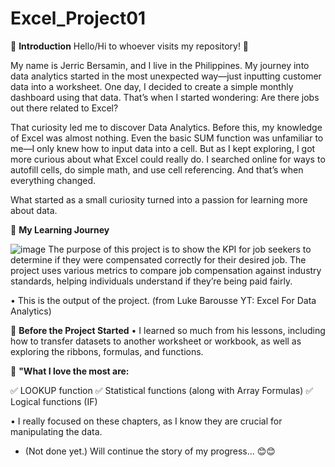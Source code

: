 # Excel_Project01
📝 **Introduction**
Hello/Hi to whoever visits my repository! 👋

My name is Jerric Bersamin, and I live in the Philippines. My journey into data analytics started in the most unexpected way—just inputting customer data into a worksheet. One day, I decided to create a simple monthly dashboard using that data. 
That’s when I started wondering: Are there jobs out there related to Excel?

That curiosity led me to discover Data Analytics. Before this, my knowledge of Excel was almost nothing. Even the basic SUM function was unfamiliar to me—I only knew how to input data into a cell.
But as I kept exploring, I got more curious about what Excel could really do. I searched online for ways to autofill cells, do simple math, and use cell referencing. And that’s when everything changed.

What started as a small curiosity turned into a passion for learning more about data.

📝 **My Learning Journey**

![image](https://github.com/user-attachments/assets/e46fb86a-02f7-4898-9504-c0367bb67db5)
The purpose of this project is to show the KPI for job seekers to determine if they were compensated correctly for their desired job. The project uses various metrics to compare job compensation against industry standards, helping individuals understand if they’re being paid fairly.

  • This is the output of the project. (from Luke Barousse YT: Excel For Data Analytics)

📝 **Before the Project Started**
  • I learned so much from his lessons, including how to transfer datasets to another worksheet or workbook, as well as exploring the ribbons, formulas, and functions.

📝  **"What I love the most are:**

  ✅ LOOKUP function
  ✅ Statistical functions (along with Array Formulas)
  ✅ Logical functions (IF)

  • I really focused on these chapters, as I know they are crucial for manipulating the data.

- (Not done yet.) Will continue the story of my progress... 😊😊


